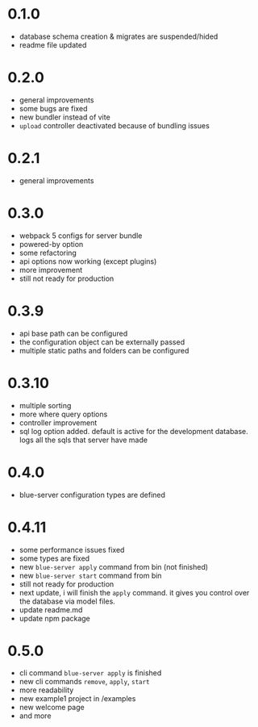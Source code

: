 # 0.1.0

- database schema creation & migrates are suspended/hided
- readme file updated

# 0.2.0

- general improvements
- some bugs are fixed
- new bundler instead of vite
- `upload` controller deactivated because of bundling issues

# 0.2.1

- general improvements

# 0.3.0

- webpack 5 configs for server bundle
- powered-by option
- some refactoring
- api options now working (except plugins)
- more improvement
- still not ready for production

# 0.3.9

- api base path can be configured
- the configuration object can be externally passed
- multiple static paths and folders can be configured

# 0.3.10

- multiple sorting
- more where query options
- controller improvement
- sql log option added. default is active for the development database. logs all the sqls that server have made

# 0.4.0

- blue-server configuration types are defined

# 0.4.11

- some performance issues fixed
- some types are fixed
- new `blue-server apply` command from bin (not finished)
- new `blue-server start` command from bin
- still not ready for production
- next update, i will finish the `apply` command. it gives you control over the database via model files.
- update readme.md
- update npm package

# 0.5.0

- cli command `blue-server apply` is finished
- new cli commands `remove`, `apply`, `start`
- more readability
- new example1 project in /examples
- new welcome page
- and more
